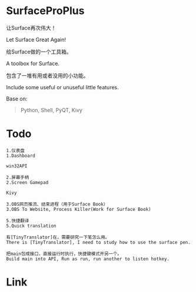 # SurfaceProPlus

让Surface再次伟大！

Let Surface Great Again!

给Surface做的一个工具箱。

A toolbox for Surface.

包含了一堆有用或者没用的小功能。

Include some useful or unuseful little features.

Base on:

>Python, Shell, PyQT, Kivy

# Todo
    1.仪表盘
    1.Dashboard

    win32API

    2.屏幕手柄
    2.Screen Gamepad

    Kivy

    3.OBS网页推流、结束进程（用于Surface Book）
    3.OBS To Website, Process Killer(Work for Surface Book)

    5.快捷翻译
    5.Quick translation

    有[TinyTranslator]在，需要研究一下笔怎么用。
    There is [TinyTranslator], I need to study how to use the surface pen.
    
    把main包成接口，直接运行时执行，快捷键模式开另一个。
    Build main into API, Run as run, run another to listen hotkey.

# Link